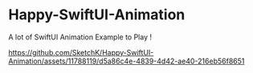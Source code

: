 # Happy-SwiftUI-Animation
A lot of SwiftUI Animation Example to Play !

https://github.com/SketchK/Happy-SwiftUI-Animation/assets/11788119/d5a86c4e-4839-4d42-ae40-216eb56f8651

